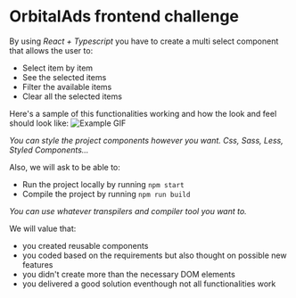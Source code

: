 # OrbitalAds frontend challenge

By using *React + Typescript* you have to create a multi select component that allows the user to:
- Select item by item
- See the selected items
- Filter the available items
- Clear all the selected items

Here's a sample of this functionalities working and how the look and feel should look like:
![Example GIF](./example.gif)

_You can style the project components however you want. Css, Sass, Less, Styled Components..._

Also, we will ask to be able to:
- Run the project locally by running `npm start`
- Compile the project by running `npm run build`

_You can use whatever transpilers and compiler tool you want to._

We will value that:
- you created reusable components
- you coded based on the requirements but also thought on possible new features
- you didn't create more than the necessary DOM elements
- you delivered a good solution eventhough not all functionalities work
